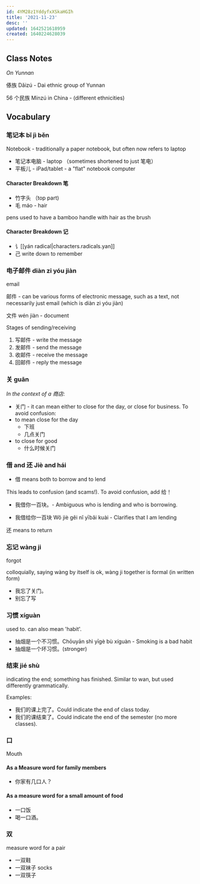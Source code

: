 ```yaml
---
id: 4YM28z1YddyfxXSkaHGIh
title: '2021-11-23'
desc: ''
updated: 1642521618959
created: 1640224628039
---
```


## Class Notes

_On Yunnan_

傣族 Dǎizú - Dai ethnic group of Yunnan

56 个民族 Mínzú in China - (different ethnicities)

## Vocabulary

### 笔记本 bǐ jì běn

Notebook - traditionally a paper notebook, but often now refers to laptop

- 笔记本电脑 - laptop （sometimes shortened to just 笔电）
- 平板儿 - iPad/tablet - a "flat" notebook computer

#### Character Breakdown 笔
- 竹字头 （top part)
- 毛 máo - hair

pens used to have a bamboo handle with hair as the brush

#### Character Breakdown 记
- 讠[[yán radical|characters.radicals.yan]]
- 己
write down to remember

### 电子邮件 diàn zi yóu jiàn 

email

邮件 - can be various forms of electronic message, such as a text, not necessarily just email (which is diàn zi yóu jiàn)

文件 wén jiàn - document

Stages of sending/receiving
1. 写邮件 - write the message 
1. 发邮件 - send the message
1. 收邮件 - receive the message
1. 回邮件 - reply the message

### 关 guān

_In the context of a 商店_:

- 关门 - it can mean either to close for the day, or close for business. To avoid confusion:
- to mean close for the day
    - 下班
    - 几点关门
- to close for good
    - 什么时候关门

### 借 and 还 Jiè and hái

- 借 means both to borrow and to lend

This leads to confusion (and scams!). To avoid confusion, add 给！

- 我借你一百块。- Ambiguous who is lending and who is borrowing.

- 我借给你一百块 Wǒ jiè gěi nǐ yībǎi kuài - Clarifies that I am lending

还 means to return

### 忘记 wàng ji

forgot

colloquially, saying wàng by itself is ok, wàng ji together is formal (in written form)

- 我忘了关门。
- 别忘了写

### 习惯 xíguàn

used to. can also mean 'habit'.

- 抽烟是一个不习惯。Chōuyān shì yīgè bù xíguàn - Smoking is a bad habit
- 抽烟是一个坏习惯。(stronger)


### 结束 jié shù

indicating the end; something has finished. Similar to wan, but used differently grammatically.

Examples:
- 我们的课上完了。Could indicate the end of class today.
- 我们的课结束了。Could indicate the end of the semester (no more classes).

### 口

Mouth

#### As a Measure word for family members
- 你家有几口人？

#### As a measure word for a small amount of food
- 一口饭
- 喝一口酒。

### 双

measure word for a pair
- 一双鞋
- 一双袜子 socks
- 一双筷子